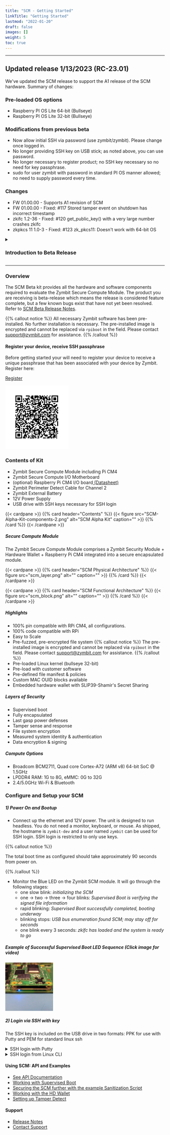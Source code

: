 ```yaml
---
title: "SCM - Getting Started"
linkTitle: "Getting Started"
lastmod: "2022-01-20"
draft: false
images: []
weight: 5
toc: true
---
```


-----
## Updated release 1/13/2023 (RC-23.01)

We've updated the SCM release to support the A1 release of the SCM hardware. Summary of changes:

### Pre-loaded OS options
* Raspberry PI OS Lite 64-bit (Bullseye)
* Raspberry PI OS Lite 32-bit (Bullseye)

### Modifications from previous beta
* Now allow initial SSH via password (use zymbit/zymbit). Please change once logged in.
* No longer providing SSH key on USB stick; as noted above, you can use password.
* No longer necessary to register product; no SSH key necessary so no need for key passphrase.
* sudo for user zymbit with password in standard PI OS manner allowed; no need to supply password every time.

### Changes
* FW 01.00.00 - Supports A1 revision of SCM
* FW 01.00.00 - Fixed:  #117 Stored tamper event on shutdown has incorrect timestamp
* zkifc 1.2-36 - Fixed: #120 get_public_key() with a very large number crashes zkifc
* zkpkcs 11 1.0-3 - Fixed: #123 zk_pkcs11: Doesn't work with 64-bit OS

<details>

<summary>
<h3><b>Introduction to Beta Release</b></h3>
</summary>

<br>
Thank you for agreeing to evaluate our SCM Beta release. Your testing and feedback will help us improve the features and quality of final product before it’s general release. 

    
The following types of feedback will be very helpful to us: 
    
*	Quality - does the feature work as advertised?  
*	Useability – was the feature easy/intuitive to use?  Or totally mind numbing?  
*	Improvements/new features – what improvements or new features would you like to see? 
    
The following are key features of the product that we encourage you to test. Most have specific tutorials or documentation to support your evaluation linked below.
    
*   Tightening up standard Pi login access  
*	Pre-configured and encrypted operating system  
*   Supervised Boot  
*	Sanitization Script  
*   Tamper sensors and policies  

**Getting Support**

[Contact Support](mailto:support@zymbit.com)

**Pen Testing and Beyond**
    
For those of you trying pen test the device, we understand that anything and everything is possible! Its just a question of how much time, money and expertise you have.
    
*   Can you brick it?  Yes if you do bad things to it!  
*   Can you extract sensitive data from it? Try it.  
    
Useful feedback on pen testing would include how you had configured the SCM – what sensors and policies did you have enabled, what attack and escalation path did you follow. If you have any cool pictures of angle grinders or drills, or lasers, please share them!

**Final Thoughts on Purpose**
    
SCM is a commercial product, designed to bring a higher level of security to applications that use single board computers deployed outside the security of a data center – IoT, gateways, terminals etc. Its purpose is to protect valuable assets like IP, data and credentials from typical real-world exploits. It’s designed for developers to innovate freely using familiar tools, without needing expert security knowledge or additional layers of technology. 
    
If you can help us achieve our purpose of making compute hardware products more secure, we’re on the same page. Thanks for testing – we look forward to your feedback and suggestions!

Team Zymbit.  


</details>

-----
### **Overview**

The SCM Beta kit provides all the hardware and software components required to evaluate the Zymbit Secure Compute Module. The product you are receiving is beta-release which means the release is considered feature complete, but a few known bugs exist that have not yet been resolved. Refer to [SCM Beta Release Notes](../../../troubleshooting/scm/).

{{% callout notice %}}
All necessary Zymbit software has been pre-installed. No further installation is necessary. The pre-installed image is encrypted and cannot be replaced via `rpiboot` in the field. Please contact support@zymbit.com for assistance.
{{% /callout %}}

#### Register your device, receive SSH passphrase

Before getting started your will need to register your device to receive a unique passphrase that has been associated with your device by Zymbit.  Register here:

[Register](https://forms.zohopublic.com/phil12/form/SecureComputeModuleAlphaDeviceRegistration/formperma/qTHLxAZEdVSx5ErwVyQzmxULOk1BxJ6CC-IfpYE9JDI)

![register](reg_barcode.png)

### **Contents of Kit**
 
 * Zymbit Secure Compute Module including Pi CM4
 * Zymbit Secure Compute I/O Motherboard
 * (optional) Raspberry Pi CM4 I/O board[ (Datasheet)](https://datasheets.raspberrypi.com/cm4io/cm4io-datasheet.pdf)
 * Zymbit Perimeter Detect Cable for Channel 2
 * Zymbit External Battery
 * 12V Power Supply
 * USB drive with SSH keys necessary for SSH login

{{< cardpane >}}
{{% card header="Contents" %}}
{{< figure 
    src="SCM-Alpha-Kit-components-2.png"
    alt="SCM Alpha Kit"
    caption=""
    >}}
{{% /card %}}
{{< /cardpane >}}

##### Secure Compute Module

The Zymbit Secure Compute Module comprises a Zymbit Security Module + Hardware Wallet + Raspberry Pi CM4 integrated into a secure encapsulated module.

{{< cardpane >}}
{{% card header="SCM Physical Architecture" %}}
{{< figure
    src="scm_layer.png"
    alt=""
    caption=""
    >}}
{{% /card %}}
{{< /cardpane >}}

{{< cardpane >}}
{{% card header="SCM Functional Architecture" %}}
{{< figure
    src="scm_block.png"
    alt=""
    caption=""
    >}}
{{% /card %}}
{{< /cardpane >}}
    
##### Highlights
* 100% pin compatible with RPi CM4, all configurations.
* 100% code compatible with RPi
* Easy to Scale
* Pre-fuzzed, pre-encrypted file system
{{% callout notice %}}
The pre-installed image is encrypted and cannot be replaced via `rpiboot` in the field. Please contact support@zymbit.com for assistance.
{{% /callout %}}
* Pre-loaded Linux kernel (bullseye 32-bit)
* Pre-load with customer software
* Pre-defined file manifest & policies
* Custom MAC OUID blocks available
* Embedded hardware wallet with SLIP39-Shamir's Secret Sharing

##### Layers of Security
* Supervised boot
* Fully encapsulated
* Last gasp power defenses
* Tamper sense and response
* File system encryption
* Measured system identity & authentication
* Data encryption & signing

##### Compute Options
* Broadcom BCM2711, Quad core Cortex-A72 (ARM v8) 64-bit SoC @ 1.5GHz
* LPDDR4 RAM: 1G to 8G, eMMC: 0G to 32G
* 2.4/5.0GHz Wi-Fi & Bluetooth

### **Configure and Setup your SCM**

##### 1) Power On and Bootup
 * Connect up the ethernet and 12V power. The unit is designed to run headless. You do not need a monitor, keyboard, or mouse. As shipped, the hostname is `zymbit-dev` and a user named `zymbit` can be used for SSH login. SSH login is restricted to only use keys.
 
 {{% callout notice %}}
 

The total boot time as configured should take approximately 90 seconds from power on.

{{% /callout %}}
 * Monitor the Blue LED on the Zymbit SCM module. It will go through the following stages:
    - one slow blink:    *initializing the SCM*
    - one -> two -> three -> four blinks:   *Supervised Boot is verifying the signed file information*
    - rapid blinking:   *Supervised Boot successfully completed, booting underway*
    - blinking stops:   *USB bus enumeration found SCM; may stay off for seconds*
    - one blink every 3 seconds:   *zkifc has loaded and the system is ready to go*

##### Example of Successful Supervised Boot LED Sequence (Click image for video)

[<img src="LED_image.jpg" width="30%">](https://user-images.githubusercontent.com/78050323/182961313-4a3981b1-6730-4cd9-a8d6-f1c8defba45e.mp4)

##### 2) Login via SSH with key
The SSH key is included on the USB drive in two formats: PPK for use with Putty and PEM for standard linux ssh

<details>

<summary>
   SSH login with Putty
</summary>
    
* Copy PPK key file zscn.ppk from USB drive to your host

{{< cardpane >}}
{{% card header="Open PuTTY" %}}
{{< figure
    src="putty1.png"
    alt="Load SSH key file into PuTTY"
    caption="Open PuTTY, navigate to SSH -> Auth, and Browse to the PPK file."
    >}}
{{% /card %}}
{{< /cardpane >}}
    
{{< cardpane >}}
{{% card header="Configure and Save" %}}
{{< figure
    src="putty2.png"
    alt="Choose Session, then name and Save"
    caption="Choose Session, then fill out the Host Name, the Session name, and Save."
    >}}
{{% /card %}}
{{< /cardpane >}}
    
{{< cardpane >}}
{{% card header="Open SSH Session" %}}
{{< figure
    src="putty3.png"
    alt="Open your PuTTY Session"
    caption="Choose your saved session and Open. Enter the Passphrase you received from Zymbit when prompted."
    >}}
{{% /card %}}
{{< /cardpane >}}

</details>

<details>

<summary>
   SSH login from Linux CLI
</summary>

1) Copy PEM key file zscn.pem from USB drive to your host  
2) `ssh -i zscn.pem zymbit@zymbit-dev`  
3) Present your passphrase when prompted  

</details>


#### Using SCM: API and Examples
    
 * [See API Documentation](../../../api/)   
 * [Working with Supervised Boot](../../../tutorials/supervised-boot/)
 * [Securing the SCM further with the example Sanitization Script](https://github.com/zymbit-applications/zk-scripts)
 * [Working with the HD Wallet](../../../tutorials/digital-wallet/)
 * [Setting up Tamper Detect](../../../tutorials/perimeter-detect/)
    
#### Support
    
 * [Release Notes](../../../troubleshooting/scm/)
 * [Contact Support](mailto:support@zymbit.com)


